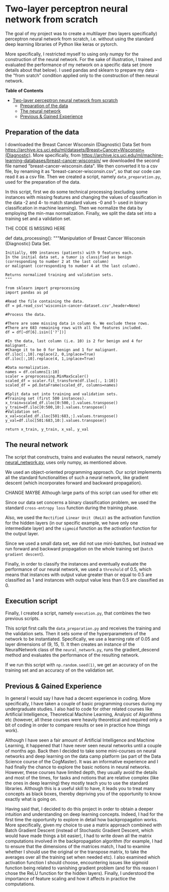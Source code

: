 Two-layer perceptron neural network from scratch
===========================

The goal of my project was to create a multilayer (two layers specifically) perceptron neural network from scratch, i.e. without using the standard deep learning libraries of Python like keras or pytorch.

More specifically, I restricted myself to using only numpy for the construction of the neural network. For the sake of illustration, I trained and evaluated the performance of my network on a specific data set (more details about that below). I used pandas and sklearn to prepare my data -the "from sratch" condition applied only to the construction of then neural network.

<!-- markdown-toc start - Don't edit this section. Run M-x markdown-toc-refresh-toc -->
**Table of Contents**

- [Two-layer perceptron neural network from scratch](#two-layer-perceptron-neural-network-from-scratch)
    - [Preparation of the data](#preparation-of-the-data)
    - [The neural network](#the-neural-network)
    - [Previous & Gained Experience](#previous-&-gained-experience)

<!-- markdown-toc end -->


## Preparation of the data

I downloaded the Breast Cancer Wisconsin (Diagnostic) Data Set from <https://archive.ics.uci.edu/ml/datasets/Breast+Cancer+Wisconsin+(Diagnostic)>. More specifically, from 
<https://archive.ics.uci.edu/ml/machine-learning-databases/breast-cancer-wisconsin/> we downloaded the second file named "breast-cancer-wisconsin.data". We then converted it to a csv file, by renaming it as "breast-cancer-wisconsin.csv", so that our code can read it as a csv file. Then we created a script, namely `data_preparation.py`, used for the preparation of the data. 

In this script, first we do some technical processing (excluding some instances with missing features and changing the values of classification in the data -2 and 4- to match standard values -0 and 1- used in binary classification in machine learning). Then we normalize the data by employing the min-max normalization. Finally, we split the data set into a training set and a validation set. 

THE CODE IS MISSING HERE

def data_processing():
    """Manipulation of Breast Cancer Wisconsin (Diagnostic) Data Set.

    Initially, 699 instances (patients) with 9 features each.
    In the initial data set, a tumor is classified as benign (corresponding to number 2 at the last column)
    or malignant (corresponding to number 4 at the last column).

    Returns normalized training and validation sets.
    """

    from sklearn import preprocessing
    import pandas as pd

    #Read the file containing the data.
    df = pd.read_csv('wisconsin-cancer-dataset.csv',header=None)

    #Process the data.

    #There are some missing data in column 6. We exclude these rows.
    #There are 683 remaining rows with all the features included.
    df = df[~df[6].isin(['?'])]

    #In the data, last column (i.e. 10) is 2 for benign and 4 for malignant.
    #Change it to be 0 for benign and 1 for malignant.
    df.iloc[:,10].replace(2, 0,inplace=True)
    df.iloc[:,10].replace(4, 1,inplace=True)

    #Data normalization.
    names = df.columns[1:10]
    scaler = preprocessing.MinMaxScaler()
    scaled_df = scaler.fit_transform(df.iloc[:, 1:10])
    scaled_df = pd.DataFrame(scaled_df, columns=names)

    #Split data set into training and validation sets.
    #Training set (first 500 instances).
    x_train=scaled_df.iloc[0:500,:].values.transpose()
    y_train=df.iloc[0:500,10:].values.transpose()
    #Validation set.
    x_val=scaled_df.iloc[501:683,:].values.transpose()
    y_val=df.iloc[501:683,10:].values.transpose()

    return x_train, y_train, x_val, y_val


## The neural network

The script that constructs, trains and evaluates the neural network, namely [neural_network.py](neural_network.py), uses only numpy, as mentioned above. 

We used an object-oriented programming approach. Our script implements all the standard functionalities of such a neural network, like gradient descent (which incorporates forward and backward propagation). 

CHANGE MAYBE Although large parts of this script can used for other etc

Since our data set concerns a binary classification problem, we used the standard `cross-entropy loss` function during the training phase.

Also, we used the `Rectified Linear Unit (ReLU)` as the activation function for the hidden layers (in our specific example, we have only one intermediate layer) and the `sigmoid` function as the activation function for the output layer.

Since we used a small data set, we did not use mini-batches, but instead we run forward and backward propagation on the whole training set (`batch gradient descent`).

Finally, in order to classify the instances and eventually evaluate the performance of our neural network, we used a `threshold` of 0.5, which means that instances with output value greater than or equal to 0.5 are classified as 1 and instances with output value less than 0.5 are classified as 0.  

## Execution script

Finally, I created a script, namely `execution.py`, that combines the two previous scripts. 

This script first calls the `data_preparation.py` and receives the training and the validation sets. Then it sets some of the hyperparameters of the network to be instantiated. Specifically, we use a learning rate of 0.05 and layer dimensions of (9, 15, 1). It then creates an instance of the NeuralNetwork class of the `neural_network.py`, runs the gradient_descend method and evaluates the performance of the resulting network. 

If we run this script with `np.random.seed(1)`, we get an accuracy of on the training set and an accuracy of on the validation set.


## Previous & Gained Experience

In general I would say I have had a decent experience in coding. More specifically, I have taken a couple of basic programming courses during my undergraduate studies. I also had to code for other related courses like Artificial Intelligence, Theoretical Machine Learning, Analysic of Algorithms etc (however, all these courses were heavily theoretical and required only a bit of coding in order to compare results or see in practice how things work). 

Although I have seen a fair amount of Artificial Intelligence and Machine Learning, it happened that I have never seen neural networks until a couple of months ago. Back then I decided to take some mini-courses on neural networks and deep learning on the data camp platform (as part of the Data Science course of the CogMaster). It was an informative experience and I had finally the chance to explore the basic notions in neural networks. However, these courses have limited depth, they usually avoid the details and most of the times, for tasks and notions that are relative complex (like the ones in deep learning) they mostly teach you to use the standard libraries. Although this is a useful skill to have, it leads you to treat many concepts as black boxes, thereby depriving you of the opportunity to know exactly what is going on. 

Having said that, I decided to do this project in order to obtain a deeper intuition and understanding on deep learning concepts. Indeed, I had for the first time the opportunity to explore in detail how backpropagation works. More specifically, given my choice to use a matrix approach combined with Batch Gradient Descent (instead of Stochastic Gradient Descent, which would have made things a bit easier), I had to write down all the matrix computations involved in the backpropagation algorithm (for example, I had to ensure that the dimensions of the matrices match, I had to examine whether I should use the original or the transpose matrix, to take the averages over all the training set when needed etc). I also examined which activation function I should choose, encountering issues like sigmoid function being related to vanishing gradient problem (and for this reason I chose the ReLU function for the hidden layers). Finally, I understood the importance of feature scaling and how it affects in practice the computations. 




